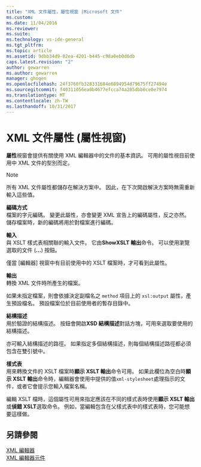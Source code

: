 ```yaml
---
title: "XML 文件屬性，屬性視窗 |Microsoft 文件"
ms.custom: 
ms.date: 11/04/2016
ms.reviewer: 
ms.suite: 
ms.technology: vs-ide-general
ms.tgt_pltfrm: 
ms.topic: article
ms.assetid: 9dbb34d9-02ea-4201-b445-c98a0eb0d6db
caps.latest.revision: "2"
author: gewarren
ms.author: gewarren
manager: ghogen
ms.openlocfilehash: 24f3760fb328331684e6894954d79675ff27494e
ms.sourcegitcommit: f40311056ea0b4677efcca74a285dbb0ce0e7974
ms.translationtype: MT
ms.contentlocale: zh-TW
ms.lasthandoff: 10/31/2017
---
```

# <a name="xml-document-properties-properties-window"></a>XML 文件屬性 (屬性視窗)
**屬性**視窗會提供有關使用 XML 編輯器中的文件的基本資訊。 可用的屬性視目前使用中 XML 文件的型別而定。  
  
> [!NOTE]
>  所有 XML 文件屬性都儲存在解決方案中。 因此，在下次開啟解決方案時無需重新輸入這些值。  
  
 **編碼方式**  
 檔案的字元編碼。 變更此屬性，亦會變更 XML 宣告上的編碼屬性，反之亦然。 儲存檔案時，新的編碼將用於對檔案進行編碼。  
  
 **輸入**  
 與 XSLT 樣式表相關聯的輸入文件。 它由**ShowXSLT 輸出**命令。 可以使用瀏覽選取的文件 (**...**) 按鈕。  
  
 僅當 [編輯器] 視窗中有目前使用中的 XSLT 檔案時，才可看到此屬性。  
  
 **輸出**  
 轉換 XML 文件時所產生的檔案。  
  
 如果未指定檔案，則會依據決定副檔名之 `method` 項目上的 `xsl:output` 屬性，產生預設檔名。 預設檔案位於目前使用者的暫存目錄中。  
  
 **結構描述**  
 用於驗證的結構描述。 按鈕會開啟**XSD 結構描述**對話方塊，可用來選取要使用的結構描述。  
  
 亦可輸入結構描述的路徑。 如果指定多個結構描述，則每個結構描述路徑都必須包含在雙引號中。  
  
 **樣式表**  
 用來轉換文件的 XSLT 檔案時**顯示 XSLT 輸出**命令可用。 如果此欄位為空白時**顯示 XSLT 輸出**命令時，編輯器會使用中提供的值`xml-stylesheet`處理指示的文件，或者它會提示您輸入檔案名稱。  
  
 編輯 XSLT 檔時，這個屬性可用來指定應該在不同的樣式表時使用**顯示 XSLT 輸出**或**偵錯 XSLT**選取命令。 例如，當編輯包含在父樣式表中的樣式表時，您可能想要這樣做。  
  
## <a name="see-also"></a>另請參閱  
 [XML 編輯器](../xml-tools/xml-editor.md)   
 [XML 編輯器元件](../xml-tools/xml-editor-components.md)